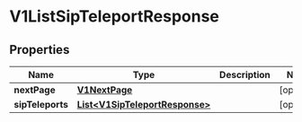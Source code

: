 

# V1ListSipTeleportResponse


## Properties

Name | Type | Description | Notes
------------ | ------------- | ------------- | -------------
**nextPage** | [**V1NextPage**](V1NextPage.md) |  |  [optional]
**sipTeleports** | [**List&lt;V1SipTeleportResponse&gt;**](V1SipTeleportResponse.md) |  |  [optional]



